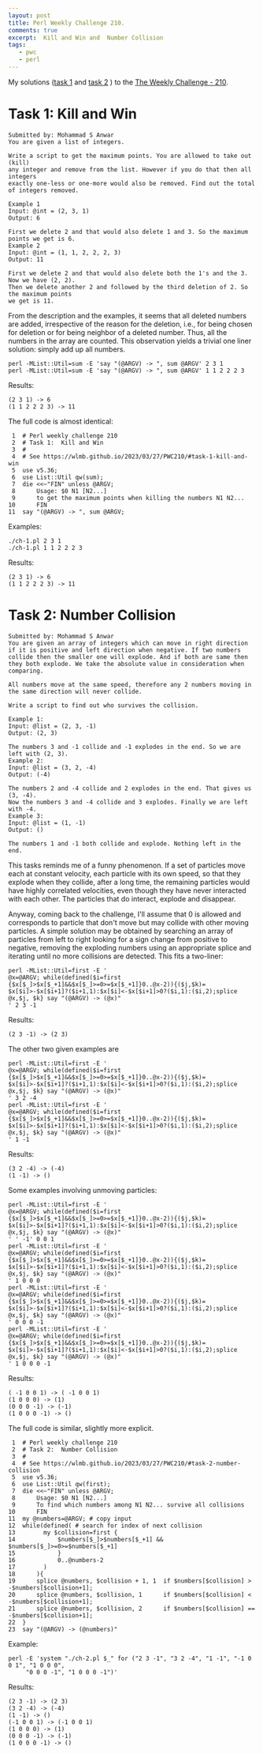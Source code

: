```yaml
---
layout: post
title: Perl Weekly Challenge 210.
comments: true
excerpt:  Kill and Win and  Number Collision
tags:
   - pwc
   - perl
---
```


My solutions
([task 1](https://github.com/wlmb/perlweeklychallenge-club/blob/master/challenge-210/wlmb/perl/ch-1.pl)
and
[task 2](https://github.com/wlmb/perlweeklychallenge-club/blob/master/challenge-210/wlmb/perl/ch-2.pl)
)
to the  [The Weekly Challenge - 210](https://theweeklychallenge.org/blog/perl-weekly-challenge-210).


# Task 1: Kill and Win

    Submitted by: Mohammad S Anwar
    You are given a list of integers.

    Write a script to get the maximum points. You are allowed to take out (kill)
    any integer and remove from the list. However if you do that then all integers
    exactly one-less or one-more would also be removed. Find out the total of integers removed.

    Example 1
    Input: @int = (2, 3, 1)
    Output: 6

    First we delete 2 and that would also delete 1 and 3. So the maximum points we get is 6.
    Example 2
    Input: @int = (1, 1, 2, 2, 2, 3)
    Output: 11

    First we delete 2 and that would also delete both the 1's and the 3. Now we have (2, 2).
    Then we delete another 2 and followed by the third deletion of 2. So the maximum points
    we get is 11.

From the description and the examples, it seems that all deleted
numbers are added, irrespective of the reason for the deletion, i.e.,
for being chosen for deletion or for being neighbor of a deleted
number. Thus, all the numbers in the array are counted. This
observation yields a trivial one liner solution: simply add up all numbers.

    perl -MList::Util=sum -E 'say "(@ARGV) -> ", sum @ARGV' 2 3 1
    perl -MList::Util=sum -E 'say "(@ARGV) -> ", sum @ARGV' 1 1 2 2 2 3

Results:

    (2 3 1) -> 6
    (1 1 2 2 2 3) -> 11

The full code is almost identical:

     1  # Perl weekly challenge 210
     2  # Task 1:  Kill and Win
     3  #
     4  # See https://wlmb.github.io/2023/03/27/PWC210/#task-1-kill-and-win
     5  use v5.36;
     6  use List::Util qw(sum);
     7  die <<~"FIN" unless @ARGV;
     8      Usage: $0 N1 [N2...]
     9      to get the maximum points when killing the numbers N1 N2...
    10      FIN
    11  say "(@ARGV) -> ", sum @ARGV;

Examples:

    ./ch-1.pl 2 3 1
    ./ch-1.pl 1 1 2 2 2 3

Results:

    (2 3 1) -> 6
    (1 1 2 2 2 3) -> 11


# Task 2: Number Collision

    Submitted by: Mohammad S Anwar
    You are given an array of integers which can move in right direction if it is positive and left direction when negative. If two numbers collide then the smaller one will explode. And if both are same then they both explode. We take the absolute value in consideration when comparing.

    All numbers move at the same speed, therefore any 2 numbers moving in the same direction will never collide.

    Write a script to find out who survives the collision.

    Example 1:
    Input: @list = (2, 3, -1)
    Output: (2, 3)

    The numbers 3 and -1 collide and -1 explodes in the end. So we are left with (2, 3).
    Example 2:
    Input: @list = (3, 2, -4)
    Output: (-4)

    The numbers 2 and -4 collide and 2 explodes in the end. That gives us (3, -4).
    Now the numbers 3 and -4 collide and 3 explodes. Finally we are left with -4.
    Example 3:
    Input: @list = (1, -1)
    Output: ()

    The numbers 1 and -1 both collide and explode. Nothing left in the end.

This tasks reminds me of a funny phenomenon. If a set of particles
move each at constant velocity, each particle with its own speed, so
that they explode when they collide, after
a long time, the remaining particles would have highly correlated
velocities, even though they have never interacted with each
other. The particles that do interact, explode and disappear.

Anyway, coming back to the challenge,
I'll assume that 0 is allowed and corresponds to particle that don't
move but may collide with other moving particles. A simple solution may
be obtained by searching an array of particles from left to right
looking for a sign change from positive
to negative, removing the exploding numbers using an appropriate
splice and iterating until no more collisions are detected. This fits
a two-liner:

    perl -MList::Util=first -E '
    @x=@ARGV; while(defined($i=first {$x[$_]>$x[$_+1]&&$x[$_]>=0>=$x[$_+1]}0..@x-2)){($j,$k)=
    $x[$i]>-$x[$i+1]?($i+1,1):$x[$i]<-$x[$i+1]>0?($i,1):($i,2);splice @x,$j, $k} say "(@ARGV) -> (@x)"
    ' 2 3 -1

Results:

    (2 3 -1) -> (2 3)

The other two given examples are

    perl -MList::Util=first -E '
    @x=@ARGV; while(defined($i=first {$x[$_]>$x[$_+1]&&$x[$_]>=0>=$x[$_+1]}0..@x-2)){($j,$k)=
    $x[$i]>-$x[$i+1]?($i+1,1):$x[$i]<-$x[$i+1]>0?($i,1):($i,2);splice @x,$j, $k} say "(@ARGV) -> (@x)"
    ' 3 2 -4
    perl -MList::Util=first -E '
    @x=@ARGV; while(defined($i=first {$x[$_]>$x[$_+1]&&$x[$_]>=0>=$x[$_+1]}0..@x-2)){($j,$k)=
    $x[$i]>-$x[$i+1]?($i+1,1):$x[$i]<-$x[$i+1]>0?($i,1):($i,2);splice @x,$j, $k} say "(@ARGV) -> (@x)"
    ' 1 -1

Results:

    (3 2 -4) -> (-4)
    (1 -1) -> ()

Some examples involving unmoving particles:

    perl -MList::Util=first -E '
    @x=@ARGV; while(defined($i=first {$x[$_]>$x[$_+1]&&$x[$_]>=0>=$x[$_+1]}0..@x-2)){($j,$k)=
    $x[$i]>-$x[$i+1]?($i+1,1):$x[$i]<-$x[$i+1]>0?($i,1):($i,2);splice @x,$j, $k} say "(@ARGV) -> (@x)"
    ' ' -1' 0 0 1
    perl -MList::Util=first -E '
    @x=@ARGV; while(defined($i=first {$x[$_]>$x[$_+1]&&$x[$_]>=0>=$x[$_+1]}0..@x-2)){($j,$k)=
    $x[$i]>-$x[$i+1]?($i+1,1):$x[$i]<-$x[$i+1]>0?($i,1):($i,2);splice @x,$j, $k} say "(@ARGV) -> (@x)"
    ' 1 0 0 0
    perl -MList::Util=first -E '
    @x=@ARGV; while(defined($i=first {$x[$_]>$x[$_+1]&&$x[$_]>=0>=$x[$_+1]}0..@x-2)){($j,$k)=
    $x[$i]>-$x[$i+1]?($i+1,1):$x[$i]<-$x[$i+1]>0?($i,1):($i,2);splice @x,$j, $k} say "(@ARGV) -> (@x)"
    ' 0 0 0 -1
    perl -MList::Util=first -E '
    @x=@ARGV; while(defined($i=first {$x[$_]>$x[$_+1]&&$x[$_]>=0>=$x[$_+1]}0..@x-2)){($j,$k)=
    $x[$i]>-$x[$i+1]?($i+1,1):$x[$i]<-$x[$i+1]>0?($i,1):($i,2);splice @x,$j, $k} say "(@ARGV) -> (@x)"
    ' 1 0 0 0 -1

Results:

    ( -1 0 0 1) -> ( -1 0 0 1)
    (1 0 0 0) -> (1)
    (0 0 0 -1) -> (-1)
    (1 0 0 0 -1) -> ()

The full code is similar, slightly more explicit.

     1  # Perl weekly challenge 210
     2  # Task 2:  Number Collision
     3  #
     4  # See https://wlmb.github.io/2023/03/27/PWC210/#task-2-number-collision
     5  use v5.36;
     6  use List::Util qw(first);
     7  die <<~"FIN" unless @ARGV;
     8      Usage: $0 N1 [N2...]
     9      To find which numbers among N1 N2... survive all collisions
    10      FIN
    11  my @numbers=@ARGV; # copy input
    12  while(defined( # search for index of next collision
    13  	  my $collision=first {
    14  	      $numbers[$_]>$numbers[$_+1] && $numbers[$_]>=0>=$numbers[$_+1]
    15  	      }
    16  	      0..@numbers-2
    17        )
    18      ){
    19      splice @numbers, $collision + 1, 1  if $numbers[$collision] > -$numbers[$collision+1];
    20      splice @numbers, $collision, 1      if $numbers[$collision] < -$numbers[$collision+1];
    21      splice @numbers, $collision, 2      if $numbers[$collision] == -$numbers[$collision+1];
    22  }
    23  say "(@ARGV) -> (@numbers)"

Example:

    perl -E 'system "./ch-2.pl $_" for ("2 3 -1", "3 2 -4", "1 -1", "-1 0 0 1", "1 0 0 0",
         "0 0 0 -1", "1 0 0 0 -1")'

Results:

    (2 3 -1) -> (2 3)
    (3 2 -4) -> (-4)
    (1 -1) -> ()
    (-1 0 0 1) -> (-1 0 0 1)
    (1 0 0 0) -> (1)
    (0 0 0 -1) -> (-1)
    (1 0 0 0 -1) -> ()
